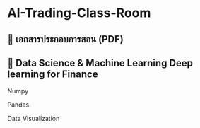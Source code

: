 # AI-Trading-Class-Room
📖 เอกสารประกอบการสอน (PDF)
----------------------------------
🎯 Data Science & Machine Learning Deep learning for Finance
----------------------------------
Numpy

Pandas

Data Visualization

